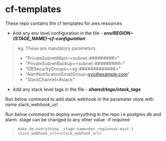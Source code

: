 # cf-templates
These repo contains the cf templates for aws resources

* Add any env level configuration in the file - _**env/${REGION}-${STAGE_NAME}-cf-configuration**_
> eg. These are mandatory parameters
>    * "PrivateSubnetMain=<subnet-#########>"
>    * "PrivateSubnetBackup=<subnet-#########>"
>    * "DBSecurityGroups=<sg-#############>"
>    * "AlertNotificationEmailGroup=<xyz@example.com>"
>    * "SlackChannel=#slack"

* Add any stack level tags in the file - _**shared/tags/stack_tags**_

Run below command to add slack webhook in the parameter store with name slack_webhook_url

 Run below command to deploy everyything in the repo i.e postgres db and alarm. stage can be changed to any other value -if required
 >`make do-everything  stage-name=dev region=us-east-1 slack_webhook_url=<slack_webhook_url>`
